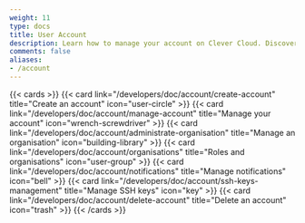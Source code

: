 ```yaml
---
weight: 11
type: docs
title: User Account
description: Learn how to manage your account on Clever Cloud. Discover detailed instructions for account creation, organisation administration in our PaaS platform.
comments: false
aliases:
- /account
---
```


{{< cards >}}
  {{< card link="/developers/doc/account/create-account" title="Create an account" icon="user-circle" >}}
  {{< card link="/developers/doc/account/manage-account" title="Manage your account" icon="wrench-screwdriver" >}}
  {{< card link="/developers/doc/account/administrate-organisation" title="Manage an organisation" icon="building-library" >}}
  {{< card link="/developers/doc/account/organisations" title="Roles and organisations" icon="user-group" >}}
  {{< card link="/developers/doc/account/notifications" title="Manage notifications" icon="bell" >}}
  {{< card link="/developers/doc/account/ssh-keys-management" title="Manage SSH keys" icon="key" >}}
  {{< card link="/developers/doc/account/delete-account" title="Delete an account" icon="trash" >}}
{{< /cards >}}
